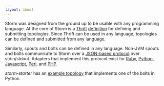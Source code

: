 ```yaml
---
layout: about
---
```


Storm was designed from the ground up to be usable with any programming language. At the core of Storm is a [Thrift](http://thrift.apache.org/) [definition](https://github.com/apache/incubator-storm/blob/master/storm-core/src/storm.thrift) for defining and submitting topologies. Since Thrift can be used in any language, topologies can be defined and submitted from any language.

Similarly, spouts and bolts can be defined in any language. Non-JVM spouts and bolts communicate to Storm over a [JSON-based protocol](/documentation/Multilang-protocol.html) over stdin/stdout. Adapters that implement this protocol exist for [Ruby](https://github.com/apache/incubator-storm/blob/master/storm-core/src/multilang/rb/storm.rb), [Python](https://github.com/apache/incubator-storm/blob/master/storm-core/src/multilang/py/storm.py), [Javascript](https://github.com/Lazyshot/storm-node), [Perl](https://github.com/gphat/io-storm), and [PHP](https://github.com/lazyshot/storm-php).

*storm-starter* has an [example topology](https://github.com/apache/storm/blob/master/examples/storm-starter/src/jvm/storm/starter/WordCountTopology.java) that implements one of the bolts in Python.